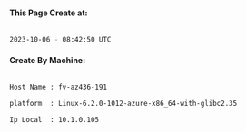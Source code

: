 
   
#### This Page Create at:

```bash

2023-10-06 - 08:42:50 UTC

```

#### Create By Machine:

```bash

Host Name : fv-az436-191

platform  : Linux-6.2.0-1012-azure-x86_64-with-glibc2.35

Ip Local  : 10.1.0.105

```

